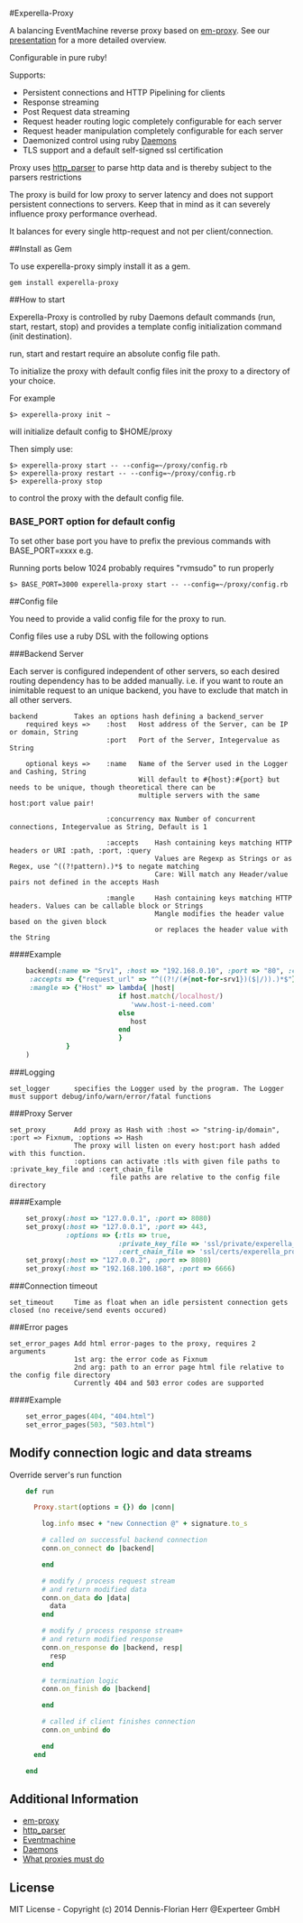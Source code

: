 #Experella-Proxy

A balancing EventMachine reverse proxy based on [em-proxy](https://github.com/igrigorik/em-proxy). 
See our [presentation](http://experteer.github.io/experella-proxy/index.html) for a more detailed overview.

Configurable in pure ruby!

Supports:

+ Persistent connections and HTTP Pipelining for clients
+ Response streaming
+ Post Request data streaming
+ Request header routing logic completely configurable for each server
+ Request header manipulation completely configurable for each server
+ Daemonized control using ruby [Daemons](http://daemons.rubyforge.org/)
+ TLS support and a default self-signed ssl certification

Proxy uses [http_parser](https://github.com/tmm1/http_parser.rb) to parse http data and is thereby subject to the parsers restrictions

The proxy is build for low proxy to server latency and does not support persistent connections to servers. Keep that in mind
as it can severely influence proxy performance overhead.

It balances for every single http-request and not per client/connection.

##Install as Gem

To use experella-proxy simply install it as a gem.

```
gem install experella-proxy
```

##How to start

Experella-Proxy is controlled by ruby Daemons default commands (run, start, restart, stop) and provides
a template config initialization command (init destination).

run, start and restart require an absolute config file path.

To initialize the proxy with default config files init the proxy to a directory of your choice.

For example

```
$> experella-proxy init ~
```

will initialize default config to $HOME/proxy


Then simply use:

```
$> experella-proxy start -- --config=~/proxy/config.rb
$> experella-proxy restart -- --config=~/proxy/config.rb
$> experella-proxy stop
```
to control the proxy with the default config file.


### BASE_PORT option for default config

To set other base port you have to prefix the previous commands with BASE_PORT=xxxx e.g.

Running ports below 1024 probably requires "rvmsudo" to run properly

```
$> BASE_PORT=3000 experella-proxy start -- --config=~/proxy/config.rb
```

##Config file

You need to provide a valid config file for the proxy to run.

Config files use a ruby DSL with the following options

###Backend Server

Each server is configured independent of other servers, so each desired routing dependency has to be added manually.
i.e. if you want to route an inimitable request to an unique backend, you have to exclude that match in all other servers.


```
backend         Takes an options hash defining a backend_server
    required keys =>    :host   Host address of the Server, can be IP or domain, String
                        :port   Port of the Server, Integervalue as String

    optional keys =>    :name   Name of the Server used in the Logger and Cashing, String
                                Will default to #{host}:#{port} but needs to be unique, though theoretical there can be
                                multiple servers with the same host:port value pair!

                        :concurrency max Number of concurrent connections, Integervalue as String, Default is 1

                        :accepts    Hash containing keys matching HTTP headers or URI :path, :port, :query
                                    Values are Regexp as Strings or as Regex, use ^((?!pattern).)*$ to negate matching
                                    Care: Will match any Header/value pairs not defined in the accepts Hash

                        :mangle     Hash containing keys matching HTTP headers. Values can be callable block or Strings
                                    Mangle modifies the header value based on the given block
                                    or replaces the header value with the String
```

####Example

```ruby
    backend(:name => "Srv1", :host => "192.168.0.10", :port => "80", :concurrency => "1",
     :accepts => {"request_url" => "^((?!/(#{not-for-srv1})($|/)).)*$"},
     :mangle => {"Host" => lambda{ |host|
                           if host.match(/localhost/)
                              'www.host-i-need.com'
                           else
                              host
                           end
                           }
              }
    )
```
###Logging

```
set_logger      specifies the Logger used by the program. The Logger must support debug/info/warn/error/fatal functions
```

###Proxy Server

```
set_proxy       Add proxy as Hash with :host => "string-ip/domain", :port => Fixnum, :options => Hash
                The proxy will listen on every host:port hash added with this function.
                :options can activate :tls with given file paths to :private_key_file and :cert_chain_file
                         file paths are relative to the config file directory
```
####Example

```ruby
    set_proxy(:host => "127.0.0.1", :port => 8080)
    set_proxy(:host => "127.0.0.1", :port => 443,
              :options => {:tls => true,
                           :private_key_file => 'ssl/private/experella_proxy.key',
                           :cert_chain_file => 'ssl/certs/experella_proxy.pem'})
    set_proxy(:host => "127.0.0.2", :port => 8080)
    set_proxy(:host => "192.168.100.168", :port => 6666)
```

###Connection timeout

```
set_timeout     Time as float when an idle persistent connection gets closed (no receive/send events occured)
```

###Error pages

```
set_error_pages Add html error-pages to the proxy, requires 2 arguments
                1st arg: the error code as Fixnum
                2nd arg: path to an error page html file relative to the config file directory
                Currently 404 and 503 error codes are supported
```

####Example

```ruby
    set_error_pages(404, "404.html")
    set_error_pages(503, "503.html")
```


## Modify connection logic and data streams

Override server's run function

```ruby
    def run

      Proxy.start(options = {}) do |conn|

        log.info msec + "new Connection @" + signature.to_s

        # called on successful backend connection
        conn.on_connect do |backend|

        end

        # modify / process request stream
        # and return modified data
        conn.on_data do |data|
          data
        end

        # modify / process response stream+
        # and return modified response
        conn.on_response do |backend, resp|
          resp
        end

        # termination logic
        conn.on_finish do |backend|

        end

        # called if client finishes connection
        conn.on_unbind do

        end
      end

    end
```

## Additional Information

+ [em-proxy](https://github.com/igrigorik/em-proxy)
+ [http_parser](https://github.com/tmm1/http_parser.rb)
+ [Eventmachine](https://github.com/eventmachine/eventmachine)
+ [Daemons](http://daemons.rubyforge.org/)
+ [What proxies must do](http://www.mnot.net/blog/2011/07/11/what_proxies_must_do)


## License

MIT License - Copyright (c) 2014 Dennis-Florian Herr @Experteer GmbH
